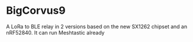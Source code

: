 # BigCorvus9
A LoRa to BLE relay in 2 versions based on the new SX1262 chipset and an nRF52840. It can run Meshtastic already
